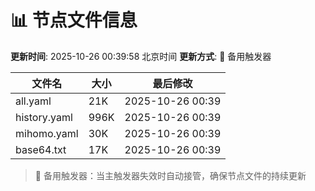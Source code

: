 # 📊 节点文件信息

**更新时间**: 2025-10-26 00:39:58 北京时间
**更新方式**: 🔄 备用触发器

| 文件名 | 大小 | 最后修改 |
|--------|------|----------|
| all.yaml | 21K | 2025-10-26 00:39 |
| history.yaml | 996K | 2025-10-26 00:39 |
| mihomo.yaml | 30K | 2025-10-26 00:39 |
| base64.txt | 17K | 2025-10-26 00:39 |

> 🔄 备用触发器：当主触发器失效时自动接管，确保节点文件的持续更新
